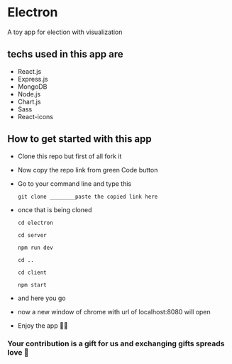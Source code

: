 # Electron

A toy app for election with visualization

## techs used in this app are

- React.js
- Express.js
- MongoDB
- Node.js
- Chart.js
- Sass
- React-icons

## How to get started with this app

- Clone this repo but first of all fork it

* Now copy the repo link from green Code button

* Go to your command line and type this

  `git clone ________paste the copied link here`

- once that is being cloned

  `cd electron `

  `cd server `

  `npm run dev `

  `cd .. `

  `cd client `

  `npm start `

- and here you go

- now a new window of chrome with url of localhost:8080 will open

- Enjoy the app 🤗🤗

### Your contribution is a gift for us and exchanging gifts spreads love 💖
